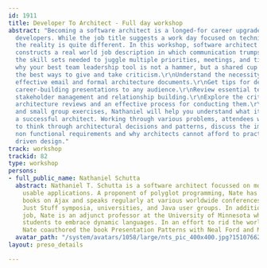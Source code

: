 ```yaml
---
id: 1911
title: Developer To Architect - Full day workshop
abstract: "Becoming a software architect is a longed-for career upgrade for many software
  developers. While the job title suggests a work day focused on technical decision-making,
  the reality is quite different. In this workshop, software architect Nathaniel Schutta
  constructs a real world job description in which communication trumps coding.\r\n\r\nDiscover
  the skill sets needed to juggle multiple priorities, meetings, and time demands.\r\nLearn
  why your best team leadership tool is not a hammer, but a shared cup of coffee.\r\nHear
  the best ways to give and take criticism.\r\nUnderstand the necessity of writing
  effective email and formal architecture documents.\r\nGet tips for delivering confident
  career-building presentations to any audience.\r\nReview essential techniques for
  stakeholder management and relationship building.\r\nExplore the critical needs for
  architecture reviews and an effective process for conducting them.\r\nThrough lecture
  and small group exercises, Nathaniel will help you understand what it means to be
  a successful architect. Working through various problems, attendees will have opportunities
  to think through architectural decisions and patterns, discuss the importance of
  non functional requirements and why architects cannot afford to practice resume
  driven design."
track: workshop
trackid: 82
type: workshop
persons:
- full_public_name: Nathaniel Schutta
  abstract: Nathaniel T. Schutta is a software architect focussed on mobile and making
    usable applications. A proponent of polyglot programming, Nate has written two
    books on Ajax and speaks regularly at various worldwide conferences, No Fluff
    Just Stuff symposia, universities, and Java user groups. In addition to his day
    job, Nate is an adjunct professor at the University of Minnesota where he teaches
    students to embrace dynamic languages. In an effort to rid the world of bad presentations,
    Nate coauthored the book Presentation Patterns with Neal Ford and Matthew McCullough.
  avatar_path: "/system/avatars/1058/large/nts_pic_400x400.jpg?1510766283"
layout: preso_details

---
```

